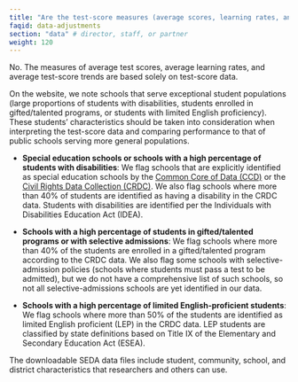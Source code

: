 ```yaml
---
title: "Are the test-score measures (average scores, learning rates, and trends) adjusted to take into account differences in student demographic characteristics or any other student or school variables?"
faqid: data-adjustments
section: "data" # director, staff, or partner
weight: 120
---
```

No. The measures of average test scores, average learning rates, and average test-score trends are based solely on test-score data. 

On the website, we note schools that serve exceptional student populations (large proportions of students with disabilities, students enrolled in gifted/talented programs, or students with limited English proficiency). These students’ characteristics should be taken into consideration when interpreting the test-score data and comparing performance to that of public schools serving more general populations. 

+ **Special education schools or schools with a high percentage of students with disabilities**: We flag schools that are explicitly identified as special education schools by the <a href="www.nces.ed.gov/ccd" target="_blank">Common Core of Data (CCD)</a> or the <a href="https://ocrdata.ed.gov/" target="_blank">Civil Rights Data Collection (CRDC)</a>. We also flag schools where more than 40% of students are identified as having a disability in the CRDC data. Students with disabilities are identified per the Individuals with Disabilities Education Act (IDEA).

+ **Schools with a high percentage of students in gifted/talented programs or with selective admissions**: We flag schools where more than 40% of the students are enrolled in a gifted/talented program according to the CRDC data. We also flag some schools with selective-admission policies (schools where students must pass a test to be admitted), but we do not have a comprehensive list of such schools, so not all selective-admissions schools are yet identified in our data.

+ **Schools with a high percentage of limited English-proficient students**: We flag schools where more than 50% of the students are identified as limited English proficient (LEP) in the CRDC data. LEP students are classified by state definitions based on Title IX of the Elementary and Secondary Education Act (ESEA).

The downloadable SEDA data files include student, community, school, and district characteristics that researchers and others can use.


